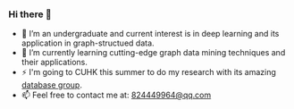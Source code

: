 ### Hi there 👋

<!--
**Ruifeng-Tan/Ruifeng-Tan** is a ✨ _special_ ✨ repository because its `README.md` (this file) appears on your GitHub profile.

Here are some ideas to get you started:

- 🔭 I’m currently working on ...
- 🌱 I’m currently learning ...
- 👯 I’m looking to collaborate on ...
- 🤔 I’m looking for help with ...
- 💬 Ask me about ...
- 📫 How to reach me: ...
- 😄 Pronouns: ...
- ⚡ Fun fact: ...
-->

- 🔭 I’m an undergraduate and current interest is in deep learning and its application in graph-structued data.
- 🌱 I’m currently learning cutting-edge graph data mining techniques and their applications.
- ⚡ I'm going to CUHK this summer to do my research with its amazing [database group](http://dbgroup.se.cuhk.edu.hk/people).
- 📫 Feel free to contact me at: 824449964@qq.com
